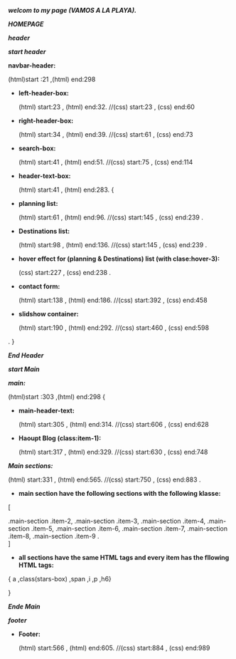 ***welcom to my page (VAMOS A LA PLAYA).***
            

***HOMEPAGE***

***header***

***start header***

**navbar-header:** 

  (html)start :21 ,(html) end:298 

- **left-header-box:**

  (html) start:23 , (html) end:32. //(css) start:23 , (css) end:60

- **right-header-box:**

  (html) start:34 , (html) end:39. //(css) start:61 , (css) end:73

- **search-box:**

  (html) start:41 , (html) end:51. //(css) start:75 , (css) end:114

- **header-text-box:**

  (html) start:41 , (html) end:283. {

- **planning list:**

  (html) start:61 , (html) end:96. //(css) start:145 , (css) end:239 .

- **Destinations list:**

  (html) start:98 , (html) end:136. //(css) start:145 , (css) end:239 .

- **hover effect for (planning & Destinations) list (with clase:hover-3):**

  (css) start:227 , (css) end:238 .

- **contact form:**

  (html) start:138 , (html) end:186. //(css) start:392 , (css) end:458

- **slidshow container:**

  (html) start:190 , (html) end:292. //(css) start:460 , (css) end:598

.
}


***End Header***

***start Main***


***main:***  

  (html)start :303 ,(html) end:298 {

+ **main-header-text:**

  (html) start:305 , (html) end:314. //(css) start:606 , (css) end:628

+ **Haoupt Blog (class:item-1):**

  (html) start:317 , (html) end:329. //(css) start:630 , (css) end:748

***Main sections:***

  (html) start:331 , (html) end:565. //(css) start:750 , (css) end:883 .

+ **main section have the following sections with the following klasse:**

[

  .main-section .item-2,
  .main-section .item-3,
  .main-section .item-4,
  .main-section .item-5,
  .main-section .item-6,
  .main-section .item-7,
  .main-section .item-8,
  .main-section .item-9 .  
  ]
  
+  **all sections have the same HTML tags and every item has the fllowing HTML tags:**

  {
    a ,class(stars-box) ,span ,i ,p ,h6}
  
}

***Ende Main***

***footer***

+ **Footer:**

  (html) start:566 , (html) end:605. //(css) start:884 , (css) end:989
